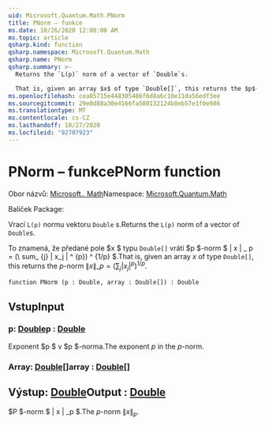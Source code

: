 ```yaml
---
uid: Microsoft.Quantum.Math.PNorm
title: PNorm – funkce
ms.date: 10/26/2020 12:00:00 AM
ms.topic: article
qsharp.kind: function
qsharp.namespace: Microsoft.Quantum.Math
qsharp.name: PNorm
qsharp.summary: >-
  Returns the `L(p)` norm of a vector of `Double`s.

  That is, given an array $x$ of type `Double[]`, this returns the $p$-norm $\|x\|\_p= (\sum_{j}|x_j|^{p})^{1/p}$.
ms.openlocfilehash: cea85715e448305486f6d8a6c10e11da56edf3ee
ms.sourcegitcommit: 29e0d88a30e4166fa580132124b0eb57e1f0e986
ms.translationtype: MT
ms.contentlocale: cs-CZ
ms.lasthandoff: 10/27/2020
ms.locfileid: "92707923"
---
```

# <a name="pnorm-function"></a><span data-ttu-id="07e07-102">PNorm – funkce</span><span class="sxs-lookup"><span data-stu-id="07e07-102">PNorm function</span></span>

<span data-ttu-id="07e07-103">Obor názvů: [Microsoft.. Math](xref:Microsoft.Quantum.Math)</span><span class="sxs-lookup"><span data-stu-id="07e07-103">Namespace: [Microsoft.Quantum.Math](xref:Microsoft.Quantum.Math)</span></span>

<span data-ttu-id="07e07-104">Balíček [](https://nuget.org/packages/)</span><span class="sxs-lookup"><span data-stu-id="07e07-104">Package: [](https://nuget.org/packages/)</span></span>


<span data-ttu-id="07e07-105">Vrací `L(p)` normu vektoru `Double` s.</span><span class="sxs-lookup"><span data-stu-id="07e07-105">Returns the `L(p)` norm of a vector of `Double`s.</span></span>

<span data-ttu-id="07e07-106">To znamená, že předané pole $x $ typu `Double[]` vrátí $p $-norm $ \| x \| \_ p = (\ sum_ {j} | x_j | ^ {p}) ^ {1/p} $.</span><span class="sxs-lookup"><span data-stu-id="07e07-106">That is, given an array $x$ of type `Double[]`, this returns the $p$-norm $\|x\|\_p= (\sum_{j}|x_j|^{p})^{1/p}$.</span></span>

```qsharp
function PNorm (p : Double, array : Double[]) : Double
```


## <a name="input"></a><span data-ttu-id="07e07-107">Vstup</span><span class="sxs-lookup"><span data-stu-id="07e07-107">Input</span></span>

### <a name="p--double"></a><span data-ttu-id="07e07-108">p: [Double](xref:microsoft.quantum.lang-ref.double)</span><span class="sxs-lookup"><span data-stu-id="07e07-108">p : [Double](xref:microsoft.quantum.lang-ref.double)</span></span>

<span data-ttu-id="07e07-109">Exponent $p $ v $p $-norma.</span><span class="sxs-lookup"><span data-stu-id="07e07-109">The exponent $p$ in the $p$-norm.</span></span>


### <a name="array--double"></a><span data-ttu-id="07e07-110">Array: [Double](xref:microsoft.quantum.lang-ref.double)[]</span><span class="sxs-lookup"><span data-stu-id="07e07-110">array : [Double](xref:microsoft.quantum.lang-ref.double)[]</span></span>





## <a name="output--double"></a><span data-ttu-id="07e07-111">Výstup: [Double](xref:microsoft.quantum.lang-ref.double)</span><span class="sxs-lookup"><span data-stu-id="07e07-111">Output : [Double](xref:microsoft.quantum.lang-ref.double)</span></span>

<span data-ttu-id="07e07-112">$P $-norm $ \| x \| _p $.</span><span class="sxs-lookup"><span data-stu-id="07e07-112">The $p$-norm $\|x\|_p$.</span></span>